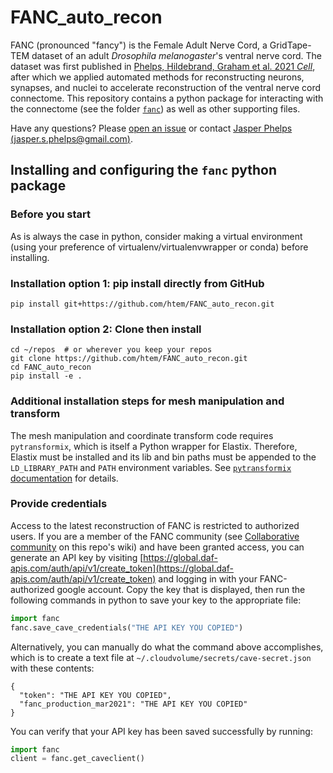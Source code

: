 # FANC_auto_recon

FANC (pronounced "fancy") is the Female Adult Nerve Cord, a GridTape-TEM dataset of an adult _Drosophila melanogaster_'s ventral nerve cord. The dataset was first published in [Phelps, Hildebrand, Graham et al. 2021 _Cell_](https://www.lee.hms.harvard.edu/phelps-hildebrand-graham-et-al-2021), after which we applied automated methods for reconstructing neurons, synapses, and nuclei to accelerate reconstruction of the ventral nerve cord connectome. This repository contains a python package for interacting with the connectome (see the folder [`fanc`](fanc)) as well as other supporting files. 

Have any questions? Please [open an issue](https://github.com/htem/FANC_auto_recon/issues/new) or contact [Jasper Phelps (jasper.s.phelps@gmail.com)](https://github.com/jasper-tms).

## Installing and configuring the `fanc` python package

### Before you start

As is always the case in python, consider making a virtual environment (using your preference of virtualenv/virtualenvwrapper or conda) before installing.

### Installation option 1: pip install directly from GitHub

    pip install git+https://github.com/htem/FANC_auto_recon.git

### Installation option 2: Clone then install

    cd ~/repos  # or wherever you keep your repos
    git clone https://github.com/htem/FANC_auto_recon.git
    cd FANC_auto_recon
    pip install -e .

### Additional installation steps for mesh manipulation and transform

The mesh manipulation and coordinate transform code requires `pytransformix`, which is itself a Python wrapper for Elastix. Therefore, Elastix must be installed and its lib and bin paths must be appended to the `LD_LIBRARY_PATH` and `PATH` environment variables. See [`pytransformix` documentation](https://github.com/jasper-tms/pytransformix#installation) for details.


### Provide credentials

Access to the latest reconstruction of FANC is restricted to authorized users. If you are a member of the FANC community (see [Collaborative community](../../wiki#collaborative-community) on this repo's wiki) and have been granted access, you can generate an API key by visiting [https://global.daf-apis.com/auth/api/v1/create_token](https://global.daf-apis.com/auth/api/v1/create_token) and logging in with your FANC-authorized google account. Copy the key that is displayed, then run the following commands in python to save your key to the appropriate file:
```python
import fanc
fanc.save_cave_credentials("THE API KEY YOU COPIED")
```

Alternatively, you can manually do what the command above accomplishes, which is to create a text file at `~/.cloudvolume/secrets/cave-secret.json` with these contents:

    {
      "token": "THE API KEY YOU COPIED",
      "fanc_production_mar2021": "THE API KEY YOU COPIED"
    }

You can verify that your API key has been saved successfully by running:
```python
import fanc
client = fanc.get_caveclient()
```

